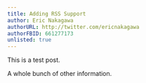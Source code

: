 ```yaml
---
title: Adding RSS Support
author: Eric Nakagawa
authorURL: http://twitter.com/ericnakagawa
authorFBID: 661277173
unlisted: true
---
```


This is a test post.

A whole bunch of other information.
